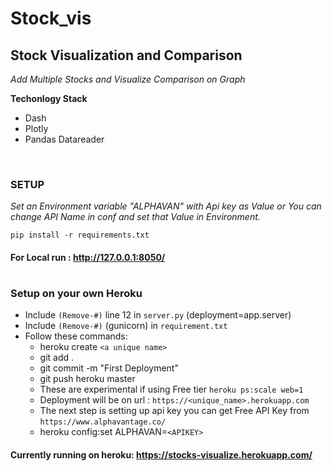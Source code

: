 # Stock_vis

## Stock Visualization and Comparison

_Add Multiple Stocks and Visualize Comparison on Graph_

**Techonlogy Stack**
- Dash
- Plotly
- Pandas Datareader



<br>

### SETUP

_Set an Environment variable "ALPHAVAN" with Api key as Value or You can change API Name in conf and set that Value in Environment._

`pip install -r requirements.txt`

#### For Local run : http://127.0.0.1:8050/

#

### Setup on your own Heroku
- Include `(Remove-#)` line 12 in `server.py`
    (deployment=app.server)
- Include `(Remove-#)` (gunicorn) in `requirement.txt`
- Follow these commands:
    * heroku create `<a unique name>`
    * git add .
    * git commit -m "First Deployment"
    * git push heroku master
    * These are experimental if using Free tier `heroku ps:scale web=1`
    * Deployment will be on url : `https://<unique_name>.herokuapp.com`
    * The next step is setting up api key you can get Free API Key from `https://www.alphavantage.co/`
    * heroku config:set ALPHAVAN=`<APIKEY>`


#### Currently running on heroku: https://stocks-visualize.herokuapp.com/

